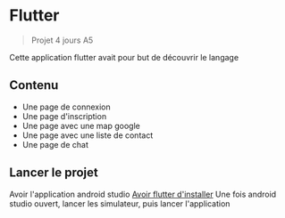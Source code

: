 # Flutter

> Projet 4 jours A5

Cette application flutter avait pour but de découvrir le langage

## Contenu
- Une page de connexion
- Une page d'inscription
- Une page avec une map google
- Une page avec une liste de contact
- Une page de chat

## Lancer le projet
Avoir l'application android studio
[Avoir flutter d'installer](https://docs.flutter.dev/get-started/install)
Une fois android studio ouvert, lancer les simulateur, puis lancer l'application

